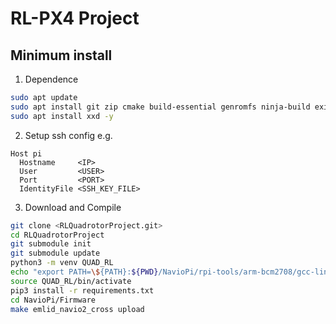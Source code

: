 # RL-PX4 Project

## Minimum install
1. Dependence
```bash
sudo apt update 
sudo apt install git zip cmake build-essential genromfs ninja-build exiftool astyle -y
sudo apt install xxd -y
```

2. Setup ssh config
e.g.
```hash
Host pi
  Hostname     <IP>
  User         <USER>
  Port         <PORT>
  IdentityFile <SSH_KEY_FILE>
```


3. Download and Compile
```bash
git clone <RLQuadrotorProject.git>
cd RLQuadrotorProject
git submodule init
git submodule update
python3 -m venv QUAD_RL
echo "export PATH=\${PATH}:${PWD}/NavioPi/rpi-tools/arm-bcm2708/gcc-linaro-arm-linux-gnueabihf-raspbian-x64/bin" >> QUAD_RL/bin/activate
source QUAD_RL/bin/activate
pip3 install -r requirements.txt
cd NavioPi/Firmware
make emlid_navio2_cross upload
```
